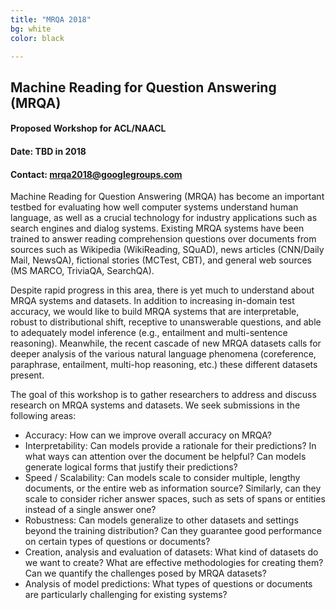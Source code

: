 ```yaml
---
title: "MRQA 2018"
bg: white
color: black

---
```

## Machine Reading for Question Answering (MRQA)
#### Proposed Workshop for ACL/NAACL
#### Date: TBD in 2018
#### Contact: <mrqa2018@googlegroups.com>

Machine Reading for Question Answering (MRQA) has become an important testbed for 
evaluating how well computer systems understand human language, 
as well as a crucial technology for industry applications such as search engines and dialog systems.
Existing MRQA systems have been trained to answer reading comprehension questions over
documents from sources
such as Wikipedia (WikiReading, SQuAD), news articles (CNN/Daily Mail, NewsQA), 
fictional stories (MCTest, CBT), and general web sources (MS MARCO, TriviaQA, SearchQA). 

Despite rapid progress in this area, there is yet much to understand about MRQA systems and datasets. 
In addition to increasing in-domain test accuracy, we would like to build MRQA systems that are interpretable, robust to distributional shift,
receptive to unanswerable questions,
and able to adequately model inference (e.g., entailment and multi-sentence reasoning).
Meanwhile, the recent cascade of new MRQA datasets calls for deeper analysis of the various natural language phenomena 
(coreference, paraphrase, entailment, multi-hop reasoning, etc.) these different datasets present. 

The goal of this workshop is to gather researchers to address and discuss research on MRQA systems and datasets.
We seek submissions in the following areas:
- Accuracy: How can we improve overall accuracy on MRQA?
- Interpretability: Can models provide a rationale for their predictions? In what ways can attention over the document be helpful?  Can models generate logical forms that justify their predictions?
- Speed / Scalability: Can models scale to consider multiple, lengthy documents, or the entire web as information source?  Similarly, can they scale to consider richer answer spaces, such as sets of spans or entities instead of a single answer one?
- Robustness: Can models generalize to other datasets and settings beyond the training distribution?  Can they guarantee good performance on certain types of questions or documents?
- Creation, analysis and evaluation of datasets: What kind of datasets do we want to create? What are effective methodologies for creating them? Can we quantify the challenges posed by MRQA datasets?
- Analysis of model predictions: What types of questions or documents are particularly challenging for existing systems?
